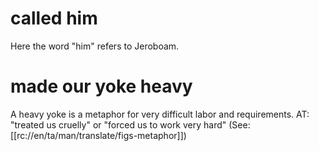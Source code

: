 # called him

Here the word "him" refers to Jeroboam.

# made our yoke heavy

A heavy yoke is a metaphor for very difficult labor and requirements. AT: "treated us cruelly" or "forced us to work very hard" (See: [[rc://en/ta/man/translate/figs-metaphor]])